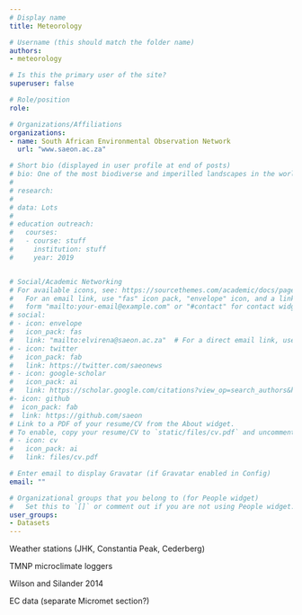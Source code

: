 ```yaml
---
# Display name
title: Meteorology

# Username (this should match the folder name)
authors:
- meteorology

# Is this the primary user of the site?
superuser: false

# Role/position
role: 

# Organizations/Affiliations
organizations:
- name: South African Environmental Observation Network
  url: "www.saeon.ac.za"

# Short bio (displayed in user profile at end of posts)
# bio: One of the most biodiverse and imperilled landscapes in the world.
# 
# research:
# 
# data: Lots
# 
# education outreach:
#   courses:
#   - course: stuff
#     institution: stuff
#     year: 2019


# Social/Academic Networking
# For available icons, see: https://sourcethemes.com/academic/docs/page-builder/#icons
#   For an email link, use "fas" icon pack, "envelope" icon, and a link in the
#   form "mailto:your-email@example.com" or "#contact" for contact widget.
# social:
# - icon: envelope
#   icon_pack: fas
#   link: "mailto:elvirena@saeon.ac.za"  # For a direct email link, use "mailto:test@example.org".
# - icon: twitter
#   icon_pack: fab
#   link: https://twitter.com/saeonews
# - icon: google-scholar
#   icon_pack: ai
#   link: https://scholar.google.com/citations?view_op=search_authors&hl=en&mauthors=SAEON&before_author=Kwbp_-MBAAAJ&astart=0
#- icon: github
#  icon_pack: fab
#  link: https://github.com/saeon
# Link to a PDF of your resume/CV from the About widget.
# To enable, copy your resume/CV to `static/files/cv.pdf` and uncomment the lines below.
# - icon: cv
#   icon_pack: ai
#   link: files/cv.pdf

# Enter email to display Gravatar (if Gravatar enabled in Config)
email: ""

# Organizational groups that you belong to (for People widget)
#   Set this to `[]` or comment out if you are not using People widget.
user_groups:
- Datasets
---
```


Weather stations (JHK, Constantia Peak, Cederberg)

TMNP microclimate loggers

Wilson and Silander 2014

EC data (separate Micromet section?)



